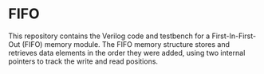 # FIFO
This repository contains the Verilog code and testbench for a First-In-First-Out (FIFO) memory module. The FIFO memory structure stores and retrieves data elements in the order they were added, using two internal pointers to track the write and read positions.
